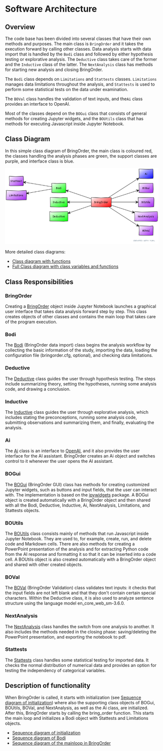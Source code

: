 # Software Architecture

## Overview
The code base has been divided into several classes that have their own methods and purposes.
The main class is `BringOrder` and it takes the execution forward by calling other classes.
Data analysis starts with data import that is handled by the `Bodi` class and followed by either hypothesis testing or explorative analysis. The `Deductive` class takes care of the former and the `Inductive` class of the latter. The `NextAnalysis` class has methods for starting new analysis and closing BringOrder. 

The `Bodi` class depends on `Limitations` and `Stattests` classes. `Limitations` manages data limitations throughout the analysis, and `Stattests` is used to perform some statistical tests on the data under examination.

The `BOVal` class handles the validation of text inputs, and the`Ai` class provides an interface to OpenAI.

Most of the classes depend on the `BOGui` class that consists of general methods for creating Jupyter widgets, and the `BOUtils` class that has methods for executing Javascript inside Jupyter Notebook.

## Class Diagram
In this simple class diagram of BringOrder, the main class is coloured red, the classes handling the analysis phases are green, the support classes are purple, and interface class is blue.

![Class diagram](./pictures/classdiag_simple.png)

More detailed class diagrams:

- [Class diagram with functions](./pictures/classdiag_with_functions.png)
- [Full Class diagram with class variables and functions](./pictures/class_diagram_plain.png)

## Class Responsibilities

### BringOrder
Creating a [BringOrder](https://github.com/Order-Team/bring-order/blob/main/bring_order/bringorder.py) object inside Jupyter Notebook launches a graphical user interface that takes data analysis forward step by step. This class creates objects of other classes and contains the main loop that takes care of the program execution.

### Bodi
The [Bodi](https://github.com/Order-Team/bring-order/blob/main/bring_order/bodi.py) (BringOrder data import) class begins the analysis workflow by collecting the basic information of the study, importing the data, loading the configuration file (bringorder.cfg, optional), and checking data limitations.

### Deductive
The [Deductive](https://github.com/Order-Team/bring-order/blob/main/bring_order/deductive.py) class guides the user through hypothesis testing. The steps include summarizing theory, setting the hypotheses, running some analysis code, and drawing a conclusion.

### Inductive
The [Inductive](https://github.com/Order-Team/bring-order/blob/main/bring_order/inductive.py) class guides the user through explorative analysis, which includes stating the preconceptions, running some analysis code, submitting observations and summarizing them, and finally, evaluating the analysis.

### Ai
The [Ai](https://github.com/Order-Team/bring-order/blob/main/bring_order/ai.py) class is an interface to [OpenAI](https://openai.com/about), and it also provides the user interface for the AI assistant. BringOrder creates an Ai object and switches control to it whenever the user opens the AI assistant.

### BOGui
The [BOGui](https://github.com/Order-Team/bring-order/blob/main/bring_order/bogui.py) (BringOrder GUI) class has methods for creating customized Jupyter widgets, such as buttons and input fields, that the user can interact with.
The implementation is based on the [ipywidgets](https://ipywidgets.readthedocs.io/en/stable/) package.
A BOGui object is created automatically with a BringOrder object and then shared with all the Bodi, Deductive, Inductive, Ai, NextAnalysis, Limitations, and Stattests objects.

### BOUtils
The [BOUtils](https://github.com/Order-Team/bring-order/blob/main/bring_order/boutils.py) class consists mainly of methods that run Javascript inside Jupyter Notebook. They are used to, for example, create, run, and delete code and Markdown cells. There are also methods for creating a PowerPoint presentation of the analysis and for extracting Python code from the AI response and formatting it so that it can be inserted into a code cell. 
A BOUtils object is also created automatically with a BringOrder object and shared with other created objects.

### BOVal
The [BOVal](https://github.com/Order-Team/bring-order/blob/main/bring_order/boval.py) (BringOrder Validation) class validates text inputs: it checks that the input fields are not left blank and that they don't contain certain special characters. Within the Deductive class, it is also used to analyze sentence structure using the language model en_core_web_sm-3.6.0.

### NextAnalysis
The [NextAnalysis](https://github.com/Order-Team/bring-order/blob/main/bring_order/next_analysis.py) class handles the switch from one analysis to another. It also includes the methods needed in the closing phase: saving/deleting the PowerPoint presentation, and exporting the notebook to pdf.

### Stattests
The [Stattests](https://github.com/Order-Team/bring-order/blob/main/bring_order/stattests.py) class handles some statistical testing for imported data. It checks the normal distribution of numerical data and provides an option for testing the independency of categorical variables.


## Description of functionality
When BringOrder is called, it starts with initialization (see [Sequence diagram of initialization](./pictures/BO_init_seqdiag.png)) where also the supporting class objects of BOGui, BOUtils, BOVal, and NextAnalysis, as well as the Ai class, are initialized. After this, BringOrder starts by calling the bring_order function. This starts the main loop and initializes a Bodi object with Stattests and Limitations objects.


- [Sequence diagram of initialization](./pictures/BO_init_seqdiag.png)
- [Sequence diagram of Bodi](./pictures/BO_Bodi_seqdiag.png)
- [Sequence diagram of the mainloop in BringOrder](./pictures/BO_mainloop_seqdiag.png)
